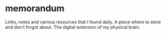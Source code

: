 # memorandum
Links, notes and various resources that I found daily. A plece where to store and don't forgot about. The digital extension of my physical brain.
